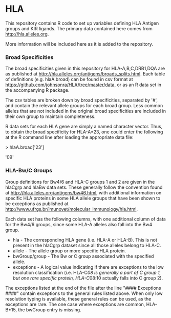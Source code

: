 # HLA
This repository contains R code to set up variables defining HLA Antigen groups and KIR ligands. The primary data contained here comes from http://hla.alleles.org.

More information will be included here as it is added to the repository.

### Broad Specificities
The broad specificities given in this repository for HLA-A,B,C,DRB1,DQA are as published at http://hla.alleles.org/antigens/broads_splits.html. Each table of definitions (e.g. hlaA.broad) can be found in csv format at https://github.com/johnsonra/HLA/tree/master/data, or as an R data set in the accompanying R package.

The csv tables are broken down by broad specificities, separated by '#', and contain the relevant allele groups for each broad group. Less common alleles that are not included in the original broad specificities are included in their own group to maintain completeness.

R data sets for each HLA gene are simply a named character vector. Thus, to obtain the broad specificity for HLA-A*23, one could enter the following at the R command line after loading the appropriate data file:

\> hlaA.broad['23']

'09'

### HLA-Bw/C Groups
Group definitions for Bw4/6 and HLA-C groups 1 and 2 are given in the hlaCgrp and hlaBw data sets. These generally follow the convention found at http://hla.alleles.org/antigens/bw46.html, with additional information on specific HLA proteins in some HLA allele groups that have been shown to be exceptions as published at http://www.ufrgs.br/imunovet/molecular_immunology/hla.html.

Each data set has the following columns, with one additional column of data for the Bw4/6 groups, since some HLA-A alleles also fall into the Bw4 group.

* hla - The corresponding HLA gene (i.e. HLA-A or HLA-B). This is not present in the hlaCgrp dataset since all those alleles belong to HLA-C.
* allele - The allele group or more specific HLA protein. 
* bwGroup/group - The Bw or C group associated with the specified allele.
* exceptions - A logical value indicating if there are exceptions to the low resolution classification (i.e. HLA-C*08 is generally a part of C group 1, but one rare specific protein, HLA-C*08:10 actually falls into C group 2).

The exceptions listed at the end of the file after the line "#### Exceptions ####" contain exceptions to the general rules listed above. When only low resolution typing is available, these general rules can be used, as the exceptions are rare. The one case where exceptions are common, HLA-B*15, the bwGroup entry is missing.
